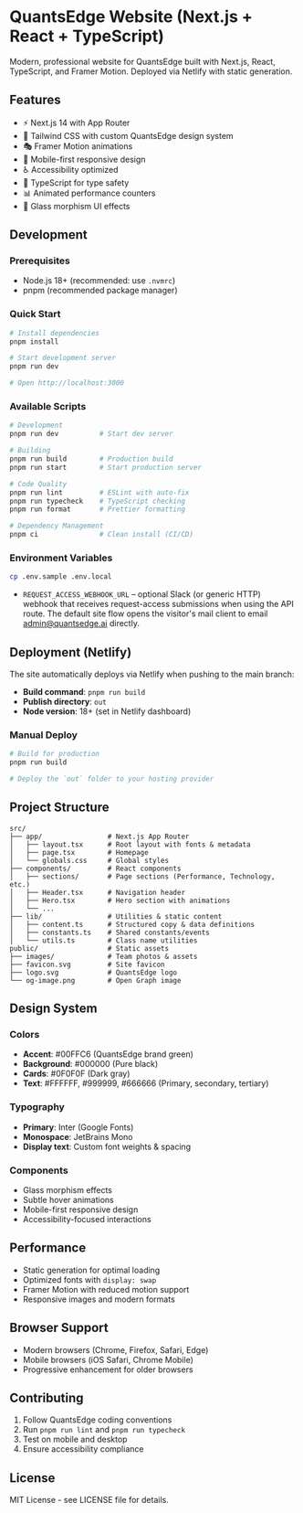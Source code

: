 # QuantsEdge Website (Next.js + React + TypeScript)

Modern, professional website for QuantsEdge built with Next.js, React, TypeScript, and Framer Motion. Deployed via Netlify with static generation.

## Features

- ⚡ Next.js 14 with App Router
- 🎨 Tailwind CSS with custom QuantsEdge design system
- 🎭 Framer Motion animations
- 📱 Mobile-first responsive design
- ♿ Accessibility optimized
- 🔧 TypeScript for type safety
- 📊 Animated performance counters
- 🌟 Glass morphism UI effects

## Development

### Prerequisites

- Node.js 18+ (recommended: use `.nvmrc`)
- pnpm (recommended package manager)

### Quick Start

```bash
# Install dependencies
pnpm install

# Start development server
pnpm run dev

# Open http://localhost:3000
```

### Available Scripts

```bash
# Development
pnpm run dev          # Start dev server

# Building
pnpm run build        # Production build
pnpm run start        # Start production server

# Code Quality
pnpm run lint         # ESLint with auto-fix
pnpm run typecheck    # TypeScript checking
pnpm run format       # Prettier formatting

# Dependency Management
pnpm ci               # Clean install (CI/CD)
```

### Environment Variables

```bash
cp .env.sample .env.local
```

- `REQUEST_ACCESS_WEBHOOK_URL` – optional Slack (or generic HTTP) webhook that receives request-access submissions when using the API route. The default site flow opens the visitor's mail client to email admin@quantsedge.ai directly.

## Deployment (Netlify)

The site automatically deploys via Netlify when pushing to the main branch:

- **Build command**: `pnpm run build`
- **Publish directory**: `out`
- **Node version**: 18+ (set in Netlify dashboard)

### Manual Deploy

```bash
# Build for production
pnpm run build

# Deploy the `out` folder to your hosting provider
```

## Project Structure

```
src/
├── app/                # Next.js App Router
│   ├── layout.tsx      # Root layout with fonts & metadata
│   ├── page.tsx        # Homepage
│   └── globals.css     # Global styles
├── components/         # React components
│   ├── sections/       # Page sections (Performance, Technology, etc.)
│   ├── Header.tsx      # Navigation header
│   ├── Hero.tsx        # Hero section with animations
│   └── ...
├── lib/                # Utilities & static content
│   ├── content.ts      # Structured copy & data definitions
│   ├── constants.ts    # Shared constants/events
│   └── utils.ts        # Class name utilities
public/                 # Static assets
├── images/             # Team photos & assets
├── favicon.svg         # Site favicon
├── logo.svg            # QuantsEdge logo
└── og-image.png        # Open Graph image
```

## Design System

### Colors

- **Accent**: #00FFC6 (QuantsEdge brand green)
- **Background**: #000000 (Pure black)
- **Cards**: #0F0F0F (Dark gray)
- **Text**: #FFFFFF, #999999, #666666 (Primary, secondary, tertiary)

### Typography

- **Primary**: Inter (Google Fonts)
- **Monospace**: JetBrains Mono
- **Display text**: Custom font weights & spacing

### Components

- Glass morphism effects
- Subtle hover animations
- Mobile-first responsive design
- Accessibility-focused interactions

## Performance

- Static generation for optimal loading
- Optimized fonts with `display: swap`
- Framer Motion with reduced motion support
- Responsive images and modern formats

## Browser Support

- Modern browsers (Chrome, Firefox, Safari, Edge)
- Mobile browsers (iOS Safari, Chrome Mobile)
- Progressive enhancement for older browsers

## Contributing

1. Follow QuantsEdge coding conventions
2. Run `pnpm run lint` and `pnpm run typecheck`
3. Test on mobile and desktop
4. Ensure accessibility compliance

## License

MIT License - see LICENSE file for details.
